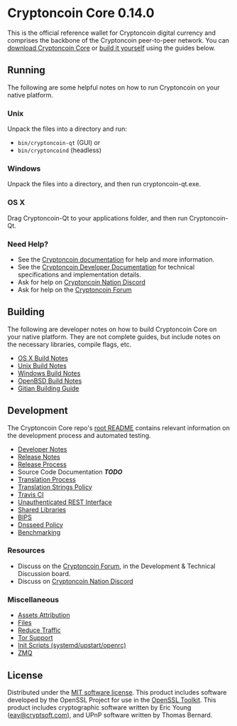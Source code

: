 Cryptoncoin Core 0.14.0
=====================

This is the official reference wallet for Cryptoncoin digital currency and comprises the backbone of the Cryptoncoin peer-to-peer network. You can [download Cryptoncoin Core](https://www.cryptoncoin.org/downloads/) or [build it yourself](#building) using the guides below.

Running
---------------------
The following are some helpful notes on how to run Cryptoncoin on your native platform.

### Unix

Unpack the files into a directory and run:

- `bin/cryptoncoin-qt` (GUI) or
- `bin/cryptoncoind` (headless)

### Windows

Unpack the files into a directory, and then run cryptoncoin-qt.exe.

### OS X

Drag Cryptoncoin-Qt to your applications folder, and then run Cryptoncoin-Qt.

### Need Help?

* See the [Cryptoncoin documentation](https://docs.cryptoncoin.org)
for help and more information.
* See the [Cryptoncoin Developer Documentation](https://cryptoncoin-docs.github.io/) 
for technical specifications and implementation details.
* Ask for help on [Cryptoncoin Nation Discord](http://cryptoncoinchat.org)
* Ask for help on the [Cryptoncoin Forum](https://cryptoncoin.org/forum)

Building
---------------------
The following are developer notes on how to build Cryptoncoin Core on your native platform. They are not complete guides, but include notes on the necessary libraries, compile flags, etc.

- [OS X Build Notes](build-osx.md)
- [Unix Build Notes](build-unix.md)
- [Windows Build Notes](build-windows.md)
- [OpenBSD Build Notes](build-openbsd.md)
- [Gitian Building Guide](gitian-building.md)

Development
---------------------
The Cryptoncoin Core repo's [root README](/README.md) contains relevant information on the development process and automated testing.

- [Developer Notes](developer-notes.md)
- [Release Notes](release-notes.md)
- [Release Process](release-process.md)
- Source Code Documentation ***TODO***
- [Translation Process](translation_process.md)
- [Translation Strings Policy](translation_strings_policy.md)
- [Travis CI](travis-ci.md)
- [Unauthenticated REST Interface](REST-interface.md)
- [Shared Libraries](shared-libraries.md)
- [BIPS](bips.md)
- [Dnsseed Policy](dnsseed-policy.md)
- [Benchmarking](benchmarking.md)

### Resources
* Discuss on the [Cryptoncoin Forum](https://cryptoncoin.org/forum), in the Development & Technical Discussion board.
* Discuss on [Cryptoncoin Nation Discord](http://cryptoncoinchat.org)

### Miscellaneous
- [Assets Attribution](assets-attribution.md)
- [Files](files.md)
- [Reduce Traffic](reduce-traffic.md)
- [Tor Support](tor.md)
- [Init Scripts (systemd/upstart/openrc)](init.md)
- [ZMQ](zmq.md)

License
---------------------
Distributed under the [MIT software license](/COPYING).
This product includes software developed by the OpenSSL Project for use in the [OpenSSL Toolkit](https://www.openssl.org/). This product includes
cryptographic software written by Eric Young ([eay@cryptsoft.com](mailto:eay@cryptsoft.com)), and UPnP software written by Thomas Bernard.
